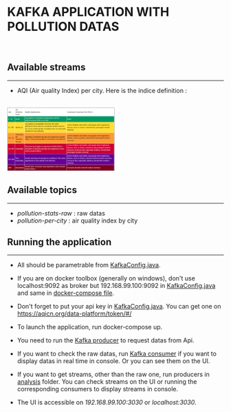 # **KAFKA APPLICATION WITH POLLUTION DATAS**

<br>

## Available streams
***
+  AQI (Air quality Index) per city. Here is the indice definition :
<br>
    <img src="./pics/AQL.PNG" width="250">

## Available topics
***
+  *pollution-stats-raw* : raw datas
+  *pollution-per-city* : air quality index by city

## Running the application
***
+  All should be parametrable from [KafkaConfig.java](./src/main/java/config/KafkaConfig.java).

+  If you are on docker toolbox (generally on windows), don't use localhost:9092 as broker but 192.168.99.100:9092 in [KafkaConfig.java](./src/main/java/config/KafkaConfig.java) and same in [docker-compose file](./src/main/docker-compose.yml).

+  Don't forget to put your api key in [KafkaConfig.java](./src/main/java/config/KafkaConfig.java). You can get one on https://aqicn.org/data-platform/token/#/

+  To launch the application, run docker-compose up. 

+  You need to run the [Kafka producer](./src/main/java/collection/producer/Starter.java) to request datas from Api. 

+  If you want to check the raw datas, run [Kafka consumer](./src/main/java/collection/consumer/RawDataConsumerUtils.java) if you want to display datas in real time in console. Or you can see them on the UI.

+  If you want to get streams, other than the raw one, run producers in [analysis](./src/main/java/analysis) folder. You can check streams on the UI or running the corresponding consumers to display streams in console.

+  The UI is accessible on *192.168.99.100:3030* or *localhost:3030*.



